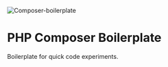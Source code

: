 ![Composer-boilerplate](http://i61.tinypic.com/1rda55.png)

# PHP Composer Boilerplate

Boilerplate for quick code experiments.


